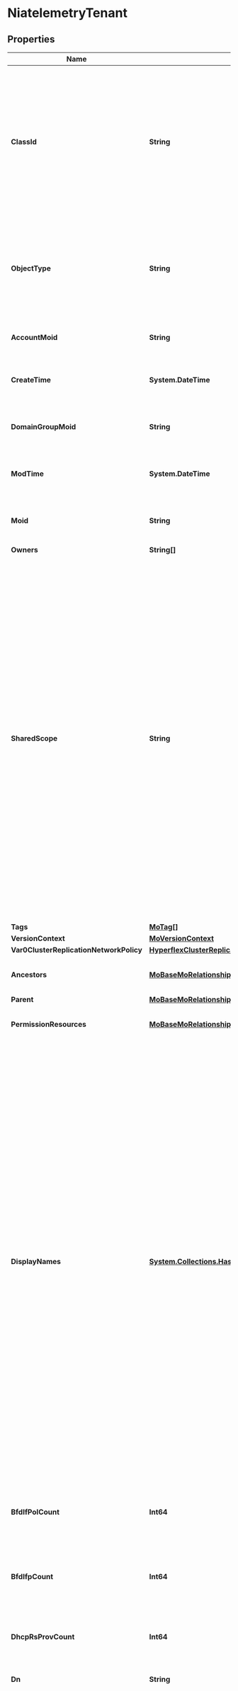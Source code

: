 # NiatelemetryTenant
## Properties

Name | Type | Description | Notes
------------ | ------------- | ------------- | -------------
**ClassId** | **String** | The fully-qualified name of the instantiated, concrete type. This property is used as a discriminator to identify the type of the payload when marshaling and unmarshaling data. | [default to "niatelemetry.Tenant"]
**ObjectType** | **String** | The fully-qualified name of the instantiated, concrete type. The value should be the same as the &#39;ClassId&#39; property. | [default to "niatelemetry.Tenant"]
**AccountMoid** | **String** | The Account ID for this managed object. | [optional] [readonly] 
**CreateTime** | **System.DateTime** | The time when this managed object was created. | [optional] [readonly] 
**DomainGroupMoid** | **String** | The DomainGroup ID for this managed object. | [optional] [readonly] 
**ModTime** | **System.DateTime** | The time when this managed object was last modified. | [optional] [readonly] 
**Moid** | **String** | The unique identifier of this Managed Object instance. | [optional] 
**Owners** | **String[]** |  | [optional] 
**SharedScope** | **String** | Intersight provides pre-built workflows, tasks and policies to end users through global catalogs. Objects that are made available through global catalogs are said to have a &#39;shared&#39; ownership. Shared objects are either made globally available to all end users or restricted to end users based on their license entitlement. Users can use this property to differentiate the scope (global or a specific license tier) to which a shared MO belongs. | [optional] [readonly] 
**Tags** | [**MoTag[]**](MoTag.md) |  | [optional] 
**VersionContext** | [**MoVersionContext**](MoVersionContext.md) |  | [optional] 
**Var0ClusterReplicationNetworkPolicy** | [**HyperflexClusterReplicationNetworkPolicyRelationship**](HyperflexClusterReplicationNetworkPolicyRelationship.md) |  | [optional] 
**Ancestors** | [**MoBaseMoRelationship[]**](MoBaseMoRelationship.md) | An array of relationships to moBaseMo resources. | [optional] [readonly] 
**Parent** | [**MoBaseMoRelationship**](MoBaseMoRelationship.md) |  | [optional] 
**PermissionResources** | [**MoBaseMoRelationship[]**](MoBaseMoRelationship.md) | An array of relationships to moBaseMo resources. | [optional] [readonly] 
**DisplayNames** | [**System.Collections.Hashtable**](Array.md) | A set of display names for the MO resource. These names are calculated based on other properties of the MO and potentially properties of Ancestor MOs. Displaynames are intended as a way to provide a normalized user appropriate name for an MO, especially for MOs which do not have a &#39;Name&#39; property, which is the case for much of the inventory discovered from managed targets. There are a limited number of keys, currently &#39;short&#39; and &#39;hierarchical&#39;. The value is an array and clients should use the first element of the array. | [optional] [readonly] 
**BfdIfPolCount** | **Int64** | Number of Bidirectional Forwarding Detection bfdIfPol Model Objects. | [optional] 
**BfdIfpCount** | **Int64** | Number of objects with Bidirectional Forwarding Detection Interface Policy. | [optional] 
**DhcpRsProvCount** | **Int64** | Number of tenants with Dynamic Host Configuration Protocol enabled. | [optional] 
**Dn** | **String** | Dn for the tenants present. | [optional] 
**FhsBdPolCount** | **Int64** | Number of objects with First hop security. Checks for presence of IP source gaurd, dynamic arp inspection. | [optional] 
**FvApCount** | **Int64** | Number of application profiles per tenant. | [optional] 
**FvBdCount** | **Int64** | Number of bridge domains with hardware proxy enabled per tenant. | [optional] 
**FvBdSubnetCount** | **Int64** | Number of bridge domain subnets per tenant. | [optional] 
**FvBdnoArpCount** | **Int64** | Number of bridge domains with ARP flodding disabled per tenant. | [optional] 
**FvCepCount** | **Int64** | Count of number of endpoints per tenant. | [optional] 
**FvRsBdToFhsCount** | **Int64** | Number of objects with First hop security. Checks for presence of IP source gaurd, dynamic arp inspection. | [optional] 
**FvRsBdToOutCount** | **Int64** | Number of bridge domains connected to layer 3 out per tenant. | [optional] 
**FvSiteConnpCount** | **Int64** | Number of Multi-Site objects. | [optional] 
**FvSubnetCount** | **Int64** | Number of subnets per tenant. | [optional] 
**IpStaticRouteCount** | **Int64** | Number of IP static routes per tenant. | [optional] 
**L3MulticastCount** | **Int64** | Number of layer 3 multicasts. | [optional] 
**L3MulticastCtxCount** | **Int64** | Number of layer 3 multicast CtxP. | [optional] 
**L3MulticastIfCount** | **Int64** | Number of layer 3 multicast IfP. | [optional] 
**L3outCount** | **Int64** | Number of L3 out objects for the tenants present. | [optional] 
**QosCustomPolCount** | **Int64** | Number of Quality Of Service Custom Policy. | [optional] 
**RecordType** | **String** | Type of record DCNM / APIC / SE. This determines the type of platform where inventory was collected. | [optional] 
**RecordVersion** | **String** | Version of record being pushed. This determines what was the API version for data available from the device. | [optional] 
**SiteName** | **String** | The Site name represents an APIC cluster. Service Engine can onboard multiple APIC clusters / sites. | [optional] 
**Ssm** | **String** | SSM property feature usage. | [optional] 
**SsmCount** | **Int64** | Number of context-level ssm translate policies per tenant. | [optional] 
**TcamOptCount** | **Int64** | Number of TCAM optimization enabled per tenant. | [optional] 
**TraceRouteEpCount** | **Int64** | Number of ITrace route endpoint per tenant. | [optional] 
**TraceRouteEpExtCount** | **Int64** | Number of ITrace endpoint external routes per tenant. | [optional] 
**TraceRouteExtEpCount** | **Int64** | Number of ITrace external endpoint routes per tenant. | [optional] 
**TraceRouteExtExtCount** | **Int64** | Number of ITrace external routes per tenant. | [optional] 
**VnsAbsGraphCount** | **Int64** | Number of objects with L4 to L7 Services graph. | [optional] 
**VnsBackupPolCount** | **Int64** | Number of objects with Policy Based Routing standby Node. Checks the Policy Based Routing backup policy. | [optional] 
**VnsRedirectDestCount** | **Int64** | Number of objects with Policy Based Routing standby Node. Policy based redirect requires a destination to redirect traffic. | [optional] 
**VnsSvcRedirectPolCount** | **Int64** | Number of Policy Based Routing and Policy Based Service Insertion objects. Includes without L4-L7 package. | [optional] 
**VrfCount** | **Int64** | Number of Vrfs per tenant. | [optional] 
**VzBrCpCount** | **Int64** | Number of Zoning Policy per tenant. | [optional] 
**VzRtConsCount** | **Int64** | Number of Client Contract between End Point Groups per tenant. | [optional] 
**VzRtProvCount** | **Int64** | Number of Client Contract between End Point Groups per tenant. | [optional] 
**RegisteredDevice** | [**AssetDeviceRegistrationRelationship**](AssetDeviceRegistrationRelationship.md) |  | [optional] 

## Examples

- Prepare the resource
```powershell
$NiatelemetryTenant = Initialize-IntersightNiatelemetryTenant  -ClassId null `
 -ObjectType null `
 -AccountMoid null `
 -CreateTime null `
 -DomainGroupMoid null `
 -ModTime null `
 -Moid null `
 -Owners null `
 -SharedScope null `
 -Tags null `
 -VersionContext null `
 -Var0ClusterReplicationNetworkPolicy null `
 -Ancestors null `
 -Parent null `
 -PermissionResources null `
 -DisplayNames null `
 -BfdIfPolCount null `
 -BfdIfpCount null `
 -DhcpRsProvCount null `
 -Dn null `
 -FhsBdPolCount null `
 -FvApCount null `
 -FvBdCount null `
 -FvBdSubnetCount null `
 -FvBdnoArpCount null `
 -FvCepCount null `
 -FvRsBdToFhsCount null `
 -FvRsBdToOutCount null `
 -FvSiteConnpCount null `
 -FvSubnetCount null `
 -IpStaticRouteCount null `
 -L3MulticastCount null `
 -L3MulticastCtxCount null `
 -L3MulticastIfCount null `
 -L3outCount null `
 -QosCustomPolCount null `
 -RecordType null `
 -RecordVersion null `
 -SiteName null `
 -Ssm null `
 -SsmCount null `
 -TcamOptCount null `
 -TraceRouteEpCount null `
 -TraceRouteEpExtCount null `
 -TraceRouteExtEpCount null `
 -TraceRouteExtExtCount null `
 -VnsAbsGraphCount null `
 -VnsBackupPolCount null `
 -VnsRedirectDestCount null `
 -VnsSvcRedirectPolCount null `
 -VrfCount null `
 -VzBrCpCount null `
 -VzRtConsCount null `
 -VzRtProvCount null `
 -RegisteredDevice null
```

- Convert the resource to JSON
```powershell
$NiatelemetryTenant | ConvertTo-JSON
```

[[Back to Model list]](../README.md#documentation-for-models) [[Back to API list]](../README.md#documentation-for-api-endpoints) [[Back to README]](../README.md)

